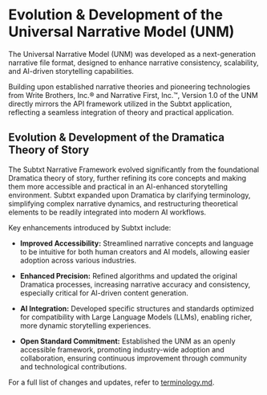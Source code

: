 # Evolution & Development of the Universal Narrative Model (UNM)

The Universal Narrative Model (UNM) was developed as a next-generation narrative file format, designed to enhance narrative consistency, scalability, and AI-driven storytelling capabilities.

Building upon established narrative theories and pioneering technologies from Write Brothers, Inc.® and Narrative First, Inc.™, Version 1.0 of the UNM directly mirrors the API framework utilized in the Subtxt application, reflecting a seamless integration of theory and practical application.

## Evolution & Development of the Dramatica Theory of Story

The Subtxt Narrative Framework evolved significantly from the foundational Dramatica theory of story, further refining its core concepts and making them more accessible and practical in an AI-enhanced storytelling environment. Subtxt expanded upon Dramatica by clarifying terminology, simplifying complex narrative dynamics, and restructuring theoretical elements to be readily integrated into modern AI workflows.

Key enhancements introduced by Subtxt include:

- **Improved Accessibility:** Streamlined narrative concepts and language to be intuitive for both human creators and AI models, allowing easier adoption across various industries.

- **Enhanced Precision:** Refined algorithms and updated the original Dramatica processes, increasing narrative accuracy and consistency, especially critical for AI-driven content generation.

- **AI Integration:** Developed specific structures and standards optimized for compatibility with Large Language Models (LLMs), enabling richer, more dynamic storytelling experiences.

- **Open Standard Commitment:** Established the UNM as an openly accessible framework, promoting industry-wide adoption and collaboration, ensuring continuous improvement through community and technological contributions.

For a full list of changes and updates, refer to [terminology.md](/terminology.md).